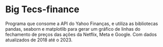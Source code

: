 # Big Tecs-finance

Programa que consome a API do Yahoo Finanças, e utiliza as bibliotecas pandas, seaborn e matplotlib para gerar um gráfico de linhas do fechamento de preços das ações da Netflix, Meta e Google. Com dados atualizados de 2018 até o 2023.
